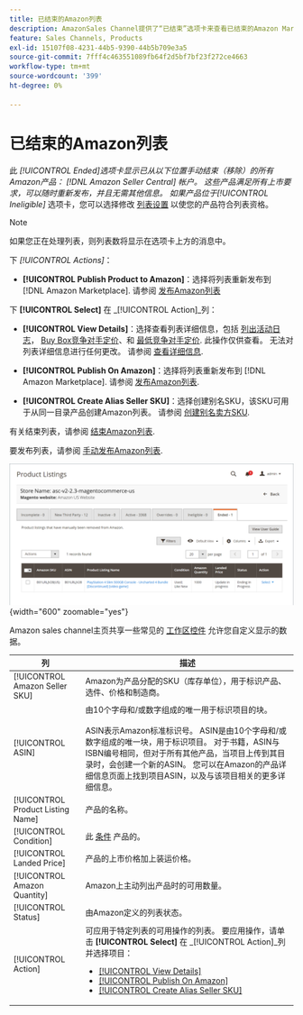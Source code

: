 ```yaml
---
title: 已结束的Amazon列表
description: AmazonSales Channel提供了“已结束”选项卡来查看已结束的Amazon Marketplace列表，可在您选择时重新发布这些列表。
feature: Sales Channels, Products
exl-id: 15107f08-4231-44b5-9390-44b5b709e3a5
source-git-commit: 7fff4c463551089fb64f2d5bf7bf23f272ce4663
workflow-type: tm+mt
source-wordcount: '399'
ht-degree: 0%

---
```


# 已结束的Amazon列表

此 _[!UICONTROL Ended]_选项卡显示已从以下位置手动结束（移除）的所有Amazon产品： [!DNL Amazon Seller Central] 帐户。 这些产品满足所有上市要求，可以随时重新发布，并且无需其他信息。 如果产品位于_[!UICONTROL Ineligible]_ 选项卡，您可以选择修改 [列表设置](./listing-settings.md) 以使您的产品符合列表资格。

>[!NOTE]
>
>如果您正在处理列表，则列表数将显示在选项卡上方的消息中。

下 _[!UICONTROL Actions]_：

- **[!UICONTROL Publish Product to Amazon]**：选择将列表重新发布到 [!DNL Amazon Marketplace]. 请参阅 [发布Amazon列表](./publish-listings-manually.md)

下 **[!UICONTROL Select]** 在 _[!UICONTROL Action]_列：

- **[!UICONTROL View Details]**：选择查看列表详细信息，包括 [列出活动日志](./product-listing-details.md#listing-activity-log)， [Buy Box竞争对手定价](./product-listing-details.md#buy-box-competitor-pricing)、和 [最低竞争对手定价](./product-listing-details.md#lowest-competitor-pricing). 此操作仅供查看。 无法对列表详细信息进行任何更改。 请参阅 [查看详细信息](./product-listing-details.md).

- **[!UICONTROL Publish On Amazon]**：选择将列表重新发布到 [!DNL Amazon Marketplace]. 请参阅 [发布Amazon列表](./publish-listings-manually.md).

- **[!UICONTROL Create Alias Seller SKU]**：选择创建别名SKU，该SKU可用于从同一目录产品创建Amazon列表。 请参阅 [创建别名卖方SKU](./create-alias-seller-sku.md).

有关结束列表，请参阅 [结束Amazon列表](./end-listings-manually.md).

要发布列表，请参阅 [手动发布Amazon列表](./publish-listings-manually.md).

![已结束的Amazon列表](assets/amazon-ended-listings.png){width="600" zoomable="yes"}

Amazon sales channel主页共享一些常见的 [工作区控件](./workspace-controls.md) 允许您自定义显示的数据。

| 列 | 描述 |
|-----------------------------------|------------------------------------------------------------------------------------------------------------------------------------------------------------------------------------------------------------------------------------------------------------------------------------------------------------------------------------------------------------------------------------------------------------------------------------------------------------------------------------|
| [!UICONTROL Amazon Seller SKU] | Amazon为产品分配的SKU（库存单位），用于标识产品、选件、价格和制造商。 |
| [!UICONTROL ASIN] | 由10个字母和/或数字组成的唯一用于标识项目的块。<br><br>ASIN表示Amazon标准标识号。 ASIN是由10个字母和/或数字组成的唯一块，用于标识项目。 对于书籍，ASIN与ISBN编号相同，但对于所有其他产品，当项目上传到其目录时，会创建一个新的ASIN。 您可以在Amazon的产品详细信息页面上找到项目ASIN，以及与该项目相关的更多详细信息。 |
| [!UICONTROL Product Listing Name] | 产品的名称。 |
| [!UICONTROL Condition] | 此 [条件](./product-listing-condition.md) 产品的。 |
| [!UICONTROL Landed Price] | 产品的上市价格加上装运价格。 |
| [!UICONTROL Amazon Quantity] | Amazon上主动列出产品时的可用数量。 |
| [!UICONTROL Status] | 由Amazon定义的列表状态。 |
| [!UICONTROL Action] | 可应用于特定列表的可用操作的列表。 要应用操作，请单击 **[!UICONTROL Select]** 在 _[!UICONTROL Action]_列并选择项目：<ul><li>[[!UICONTROL View Details]](./product-listing-details.md)</li><li>[[!UICONTROL Publish On Amazon]](./publish-listings-manually.md)</li><li>[[!UICONTROL Create Alias Seller SKU]](./create-alias-seller-sku.md#region-specific)</li></ul> |
